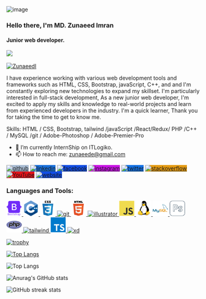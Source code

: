 ![image](https://user-images.githubusercontent.com/124905281/236534483-b1f91513-804d-4fe3-8b80-35dfc6026151.png)

### Hello there, I'm MD. Zunaeed Imran

#### Junior web developer.

![](https://komarev.com/ghpvc/?username=Zunaeed-Imran&label=PROFILE+VIEWS)

<p align="left"> <a href="https://twitter.com/ZunaeedI" target="blank"><img src="https://img.shields.io/twitter/follow/ZunaeedI?logo=twitter&style=for-the-badge" alt="ZunaeedI" /></a> </p>
I have experience working with various web development tools and frameworks such as HTML, CSS, Bootstrap, javaScript, C++, and  and I'm constantly exploring new technologies to expand my skillset. I'm particularly interested in full-stack development,
As a new junior web developer, I'm excited to apply my skills and knowledge to real-world projects and learn from experienced developers in the industry. I'm a quick learner,
Thank you for taking the time to get to know me.

Skills: HTML / CSS, Bootstrap, tailwind /javaScript /React/Redux/ PHP /C++ /
MySQL /git / Adobe-Photoshop / Adobe-Premier-Pro

- 🔭 I’m currently InternShip on ITLogiko.
- 📫 How to reach me: zunaeede@gmail.com

[<img src='https://cdn.jsdelivr.net/npm/simple-icons@3.0.1/icons/github.svg' style="background-color:#a7bad1;" alt='github' height='40'>](https://github.com/Zunaeed-Imran)
[<img src='https://cdn.jsdelivr.net/npm/simple-icons@3.0.1/icons/linkedin.svg' style="background-color:#186fd9" alt='linkedin' height='40'>](https://www.linkedin.com/in/md-zunaeed-imran/)
[<img src='https://cdn.jsdelivr.net/npm/simple-icons@3.0.1/icons/facebook.svg' style="background-color:#124de3;" alt='facebook' height='40'>](https://www.facebook.com/zunaeed.emran)
[<img src='https://cdn.jsdelivr.net/npm/simple-icons@3.0.1/icons/instagram.svg' style="background-color:#c712e3;" alt='instagram' height='40'>](https://www.instagram.com/imranzunaeed/)
[<img src='https://cdn.jsdelivr.net/npm/simple-icons@3.0.1/icons/twitter.svg' style="background-color:#1270e3;" alt='twitter' height='40'>](https://twitter.com/@ZunaeedI)
[<img src='https://cdn.jsdelivr.net/npm/simple-icons@3.0.1/icons/stackoverflow.svg' style="background-color:#e39a12;" alt='stackoverflow' height='40'>](https://stackoverflow.com/users/Imran)
[<img src='https://cdn.jsdelivr.net/npm/simple-icons@3.0.1/icons/youtube.svg' style="background-color:#e31219" alt='YouTube' height='40'>](https://www.youtube.com/channel/@zunaeedimran)
[<img src='https://cdn.jsdelivr.net/npm/simple-icons@3.0.1/icons/icloud.svg' style="background-color:#124de3;" alt='website' height='40'>](https://zunaeedimran142.w3spaces.com/?fbclid=IwAR30d88X4W2U1Viz0hwwO0Fk3l0b_WYe-tdM4ilCjLmXeH_YAtrSxaAoSFk)

<h3 align="left">Languages and Tools:</h3>
<p align="left"> <a href="https://getbootstrap.com" target="_blank" rel="noreferrer"> <img src="https://raw.githubusercontent.com/devicons/devicon/master/icons/bootstrap/bootstrap-plain-wordmark.svg" alt="bootstrap" width="40" height="40"/> </a> <a href="https://www.w3schools.com/cpp/" target="_blank" rel="noreferrer"> <img src="https://raw.githubusercontent.com/devicons/devicon/master/icons/cplusplus/cplusplus-original.svg" alt="cplusplus" width="40" height="40"/> </a> <a href="https://www.w3schools.com/css/" target="_blank" rel="noreferrer"> <img src="https://raw.githubusercontent.com/devicons/devicon/master/icons/css3/css3-original-wordmark.svg" alt="css3" width="40" height="40"/> </a> <a href="https://git-scm.com/" target="_blank" rel="noreferrer"> <img src="https://www.vectorlogo.zone/logos/git-scm/git-scm-icon.svg" alt="git" width="40" height="40"/> </a> <a href="https://www.w3.org/html/" target="_blank" rel="noreferrer"> <img src="https://raw.githubusercontent.com/devicons/devicon/master/icons/html5/html5-original-wordmark.svg" alt="html5" width="40" height="40"/> </a> <a href="https://www.adobe.com/in/products/illustrator.html" target="_blank" rel="noreferrer"> <img src="https://www.vectorlogo.zone/logos/adobe_illustrator/adobe_illustrator-icon.svg" alt="illustrator" width="40" height="40"/> </a> <a href="https://developer.mozilla.org/en-US/docs/Web/JavaScript" target="_blank" rel="noreferrer"> <img src="https://raw.githubusercontent.com/devicons/devicon/master/icons/javascript/javascript-original.svg" alt="javascript" width="40" height="40"/> </a> <a href="https://www.linux.org/" target="_blank" rel="noreferrer"> <img src="https://raw.githubusercontent.com/devicons/devicon/master/icons/linux/linux-original.svg" alt="linux" width="40" height="40"/> </a> <a href="https://www.mysql.com/" target="_blank" rel="noreferrer"> <img src="https://raw.githubusercontent.com/devicons/devicon/master/icons/mysql/mysql-original-wordmark.svg" alt="mysql" width="40" height="40"/> </a> <a href="https://www.photoshop.com/en" target="_blank" rel="noreferrer"> <img src="https://raw.githubusercontent.com/devicons/devicon/master/icons/photoshop/photoshop-line.svg" alt="photoshop" width="40" height="40"/> </a> <a href="https://www.php.net" target="_blank" rel="noreferrer"> <img src="https://raw.githubusercontent.com/devicons/devicon/master/icons/php/php-original.svg" alt="php" width="40" height="40"/> </a> <a href="https://tailwindcss.com/" target="_blank" rel="noreferrer"> <img src="https://www.vectorlogo.zone/logos/tailwindcss/tailwindcss-icon.svg" alt="tailwind" width="40" height="40"/> </a> <a href="https://www.typescriptlang.org/" target="_blank" rel="noreferrer"> <img src="https://raw.githubusercontent.com/devicons/devicon/master/icons/typescript/typescript-original.svg" alt="typescript" width="40" height="40"/> </a> <a href="https://www.adobe.com/products/xd.html" target="_blank" rel="noreferrer"> <img src="https://cdn.worldvectorlogo.com/logos/adobe-xd.svg" alt="xd" width="40" height="40"/> </a> </p>

[![trophy](https://github-profile-trophy.vercel.app/?username=Zunaeed-Imran)](https://github.com/ryo-ma/github-profile-trophy)

[![Top Langs](https://github-readme-stats.vercel.app/api/top-langs/?username=Zunaeed-Imran&layout=donut-vertical)](https://github.com/anuraghazra/github-readme-stats)

![Top Langs](https://github-readme-stats.vercel.app/api/top-langs/?username=Zunaeed-Imran&layout=compact)

![Anurag's GitHub stats](https://github-readme-stats.vercel.app/api?username=Zunaeed-Imran&show_icons=true&theme=radical)

![GitHub streak stats](https://streak-stats.demolab.com/?user=Zunaeed-Imran)
